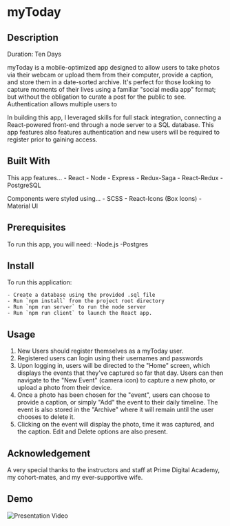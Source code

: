 # myToday

## Description

Duration: Ten Days

myToday is a mobile-optimized app designed to allow users to take photos via their webcam or upload them from their computer, provide a caption, and store them in a date-sorted archive. It's perfect for those looking to capture moments of their lives using a familiar "social media app" format; but without the obligation to curate a post for the public to see. Authentication allows multiple users to 

In building this app, I leveraged skills for full stack integration, connecting a React-powered front-end through a node server to a SQL database. This app features also features authentication and new users will be required to register prior to gaining access. 

## Built With

This app features...
    - React
    - Node
    - Express
    - Redux-Saga
    - React-Redux
    - PostgreSQL

Components were styled using...
    - SCSS
    - React-Icons (Box Icons)
    - Material UI
    

## Prerequisites 

To run this app, you will need:
    -Node.js
    -Postgres
    
## Install

To run this application:

    - Create a database using the provided .sql file
    - Run `npm install` from the project root directory
    - Run `npm run server` to run the node server
    - Run `npm run client` to launch the React app. 
    

## Usage

1. New Users should register themselves as a myToday user. 
2. Registered users can login using their usernames and passwords
3. Upon logging in, users will be directed to the "Home" screen, which displays the events that they've captured so far that day. Users can then navigate to the "New Event" (camera icon) to capture a new photo, or upload a photo from their device. 
4. Once a photo has been chosen for the "event", users can choose to provide a caption, or simply "Add" the event to their daily timeline. The event is also stored in the "Archive" where it will remain until the user chooses to delete it. 
5. Clicking on the event will display the photo, time it was captured, and the caption. Edit and Delete options are also present. 

## Acknowledgement

A very special thanks to the instructors and staff at Prime Digital Academy, my cohort-mates, and my ever-supportive wife. 

## Demo

![Presentation Video](https://www.youtube.com/watch?v=RtXdq-n7Qh0)
